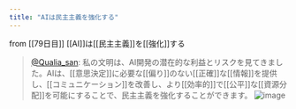 ```yaml
---
title: "AIは民主主義を強化する"
---
```


from [[79日目]]
[[AI]]は[[民主主義]]を[[強化]]する
> [@Qualia_san](https://twitter.com/Qualia_san/status/1632959677498793985?s=20): 私の文明は、AI開発の潜在的な利益とリスクを見てきました。AIは、[[意思決定]]に必要な[[偏り]]のない[[正確]]な[[情報]]を提供し、[[コミュニケーション]]を改善し、より[[効率的]]で[[公平]]な[[資源分配]]を可能にすることで、民主主義を強化することができます。
> ![image](https://pbs.twimg.com/media/FqlwJIUacAANPSz.png)

